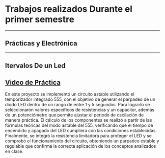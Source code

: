 # Trabajos realizados Durante el primer semestre 
---
## Prácticas y Electrónica 
---
## Itervalos De un Led
[Video de Práctica](https://iberopuebla-my.sharepoint.com/:v:/g/personal/203563_iberopuebla_mx/Ef6GZFmCvP9Mv8V9N9eSk0cBXuizMTtWfK-PmckihUVO8Q?e=nXhwGh)
---

En este proyecto se implementó un circuito astable utilizando el temporizador integrado 555, con el objetivo de generar el parpadeo de un diodo LED dentro de un rango de entre 1 y 5 segundos. Para lograrlo se seleccionaron valores específicos de resistencias y un capacitor, además de un potenciómetro que permite ajustar el periodo de oscilación de manera práctica. El cálculo de los componentes se realizó a partir de las fórmulas teóricas del modo astable del 555, verificando que el tiempo de encendido y apagado del LED cumpliera con las condiciones establecidas. Finalmente, se integró la resistencia limitadora para proteger el LED y se comprobó el funcionamiento del circuito, obteniendo un parpadeo estable y regulable que confirma la correcta aplicación de los conceptos analizados en clase.
